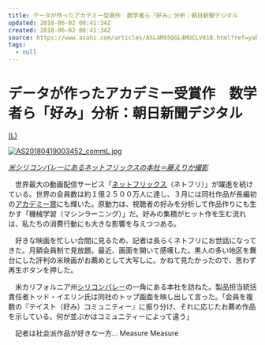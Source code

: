```yaml
---
title: データが作ったアカデミー受賞作　数学者ら「好み」分析：朝日新聞デジタル
updated: 2018-06-02 00:41:34Z
created: 2018-06-02 00:41:34Z
source: https://www.asahi.com/articles/ASL4M55QGL4MUCLV010.html?ref=yahoo
tags:
  - null
---
```


# データが作ったアカデミー受賞作　数学者ら「好み」分析：朝日新聞デジタル

[(L)](https://www.asahi.com/articles/photo/AS20180419003452.html)

[![AS20180419003452_commL.jpg](../_resources/AS20180419003452_commL.jpg)](https://www.asahi.com/articles/photo/AS20180419003452.html)

[*米シリコンバレーにあるネットフリックスの本社＝藤えりか撮影*](https://www.asahi.com/articles/photo/AS20180419003452.html)

　世界最大の動画配信サービス「[ネットフリックス](http://www.asahi.com/topics/word/%E3%83%8D%E3%83%83%E3%83%88%E3%83%95%E3%83%AA%E3%83%83%E3%82%AF%E3%82%B9.html)（ネトフリ）」が躍進を続けている。世界の会員数は約１億２５００万人に達し、３月には同社作品が長編初の[アカデミー賞](http://www.asahi.com/topics/word/%E7%B1%B3%E3%82%A2%E3%82%AB%E3%83%87%E3%83%9F%E3%83%BC%E8%B3%9E.html)にも輝いた。原動力は、視聴者の好みを分析して作品作りにも生かす「機械学習（マシンラーニング）」だ。好みの集積がヒット作を生む流れは、私たちの消費行動にも大きな影響を与えつつある。

　好きな映画を忙しい合間に見るため、記者は長らくネトフリにお世話になってきた。月額会員制で見放題。最近、画面を開いて感嘆した。黒人の多い地区を舞台にした評判の米映画がお薦めとして大写しに。かねて見たかったので、思わず再生ボタンを押した。

　米カリフォルニア州[シリコンバレー](http://www.asahi.com/topics/word/%E3%82%B7%E3%83%AA%E3%82%B3%E3%83%B3%E3%83%90%E3%83%AC%E3%83%BC.html)の一角にある本社を訪ねた。製品担当統括責任者トッド・イエリン氏は同社のトップ画面を映し出して言った。「会員を複数の『テイスト（好み）コミュニティー』に振り分け、それに応じたお薦め作品を示している。何が並ぶかはコミュニティーによって違う」

　記者は社会派作品が好きな一方…
Measure
Measure
